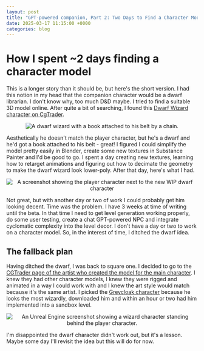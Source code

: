 ```yaml
---
layout: post
title: "GPT-powered companion, Part 2: Two Days to Find a Character Model?"
date: 2025-03-17 11:15:00 +0000
categories: blog
---
```


# How I spent ~2 days finding a character model
This is a longer story than it should be, but here's the short version. I had this notion in my head that the companion character would be a dwarf librarian. I don't know why, too much D&D maybe. I tried to find a suitable 3D model online. After quite a bit of searching, I found this [Dwarf Wizard character on CgTrader](https://www.cgtrader.com/3d-models/character/fantasy-character/dwarf-wizard-light-version).

<p style="text-align: center;">
  <img src="{{ "/assets/images/2025-03-17-dwarf-wizard.jpg" | relative_url }}" alt="A dwarf wizard with a book attached to his belt by a chain." style="max-width: 100%; height: auto;">
</p>

Aesthetically he doesn't match the player character, but he's a dwarf and he'd got a book attached to his belt - great! I figured I could simplify the model pretty easily in Blender, create some new textures in Substance Painter and I'd be good to go. I spent a day creating new textures, learning how to retarget animations and figuring out how to decimate the geometry to make the dwarf wizard look lower-poly. After that day, here's what I had.
<p style="text-align: center;">
  <img src="{{ "/assets/images/2025-03-17-dwarf-transformed.png" | relative_url }}" alt="A screenshot showing the player character next to the new WIP dwarf character" style="max-width: 100%; height: auto;">
</p>

Not great, but with another day or two of work I could probably get him looking decent. Time was the problem. I have 3 weeks at time of writing until the beta. In that time I need to get level generation working properly, do some user testing, create a chat GPT-powered NPC and integrate cyclomatic complexity into the level decor. I don't have a day or two to work on a character model. So, in the interest of time, I ditched the dwarf idea.

## The fallback plan
Having ditched the dwarf, I was back to square one. I decided to go to the [CGTrader page of the artist who created the model for the main character](https://www.cgtrader.com/designers/dexstudioinhk). I knew they had other character models, I knew they were rigged and animated in a way I could work with and I knew the art style would match because it's the same artist. I picked the [Greycloak character](https://www.cgtrader.com/3d-models/character/fantasy-character/polygon-art-rpg-greycloak) because he looks the most wizardly, downloaded him and within an hour or two had him implemented into a sandbox level.

<p style="text-align: center;">
  <img src="{{ "/assets/images/2025-03-17-greycloak_in_game.png" | relative_url }}" alt="An Unreal Engine screenshot showing a wizard character standing behind the player character." style="max-width: 100%; height: auto;">
</p>

I'm disappointed the dwarf character didn't work out, but it's a lesson. Maybe some day I'll revisit the idea but this will do for now.
